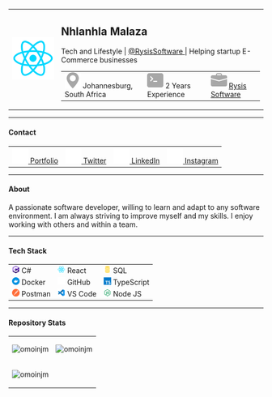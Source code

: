 <section>
   <table>
      <tr>
         <td>
            <img 
               style="width: 200px;" 
               src="./icon/react.svg" 
               alt="Profile"
            />   
         </td>
         <td>
            <h1>Nhlanhla Malaza</h1>
         <p>Tech and Lifestyle
            | <a
               href="https://instagram.com/rysissoftware"
               target="_blank"
               rel="noreferrer"
               aria-label="Current employer"
               >
                  @RysisSoftware
            </a>
            | Helping startup E-Commerce businesses
         </p>
         <p>
            <table>
               <tr>
                  <td>
                     <img src="./icon/geo-alt-fill.svg" alt="Icon"/>
                     Johannesburg, South Africa
                  </td>
                  <td>
                     <img src="./icon/terminal-fill.svg" alt="Icon"/>
                     2 Years Experience   
                  </td>
                  <td>
                     <img src="./icon/briefcase-fill.svg" alt="Icon"/>
                     <a
                        href="https://www.rysis.co.za/"
                        target="_blank"
                        rel="noreferrer"
                        aria-label="Current employer"
                     >
                        Rysis Software
                     </a>   
                  </td>
               </tr>
            </table>
         </p>
         </td>
      </tr>
   </table>
</section>

---

<section>
   <h4>Contact</h4>
   <table>
      <tr>
         <td>
            <a
               href="https://njmportfolio.vercel.app/"
               target="_blank"
               rel="noreferrer"
               aria-label="Portfolio Website"
            >
               <img src="./icon/globe-europe-africa.svg" alt="Icon"/>
               Portfolio
            </a>
         </td>
         <td>
            <a
               href="https://twitter.com/nhlanhlamalaza_"
               target="_blank"
               rel="noreferrer"
               aria-label="Portfolio Website"
            >
               <img src="./icon/twitter.svg" alt="Icon"/>
               Twitter
            </a>
         </td>
         <td>
            <a
               href="https://www.linkedin.com/in/njmalaza/"
               target="_blank"
               rel="noreferrer"
               aria-label="Portfolio Website"
            >
               <img src="./icon/linkedin.svg" alt="Icon"/>
               LinkedIn
            </a>
         </td>
         <td>
            <a
               href="https://www.instagram.com/nhlanhlamalaza_/"
               target="_blank"
               rel="noreferrer"
               aria-label="Portfolio Website"
            >
               <img src="./icon/instagram.svg" alt="Icon"/>
               Instagram
            </a>
         </td>
      </tr>
   </table>
</section>

---

<section>
   <h4>About</h4>
   <p>
      A passionate software developer, willing to learn and adapt to any software environment. I am always striving to improve myself and my skills. I enjoy working with others and within a team.
   </p>
</section>

---

<section>
   <h4>Tech Stack</h4>
   <table>
      <tr>
         <td>
            <img 
               style="width: 15px;" 
               src="./icon/csharp.svg" 
               alt="Icon"
            />
            C#
         </td>
         <td>
            <img 
               style="width: 15px;" 
               src="./icon/react.svg" 
               alt="Icon"
            />
            React
         </td>
         <td>
            <img 
               style="width: 15px;" 
               src="./icon/sql.svg" 
               alt="Icon"
            />
            SQL
         </td>
      </tr>
      <tr>
         <td>
            <img 
               style="width: 15px;" 
               src="./icon/docker.svg" 
               alt="Icon"
            />
            Docker
         </td>
         <td>
            <img 
               style="width: 15px;" 
               src="./icon/github.svg" 
               alt="Icon"
            />
            GitHub
         </td>
         <td>
            <img 
               style="width: 15px;" 
               src="./icon/typescript.svg" 
               alt="Icon"
            />
            TypeScript
         </td>
      </tr>
      <tr>
         <td>
            <img 
               style="width: 15px;" 
               src="./icon/postman.svg" 
               alt="Icon"
            />
            Postman
         </td>
         <td>
            <img 
               style="width: 15px;" 
               src="./icon/vscode.svg" 
               alt="Icon"
            />
            VS Code
         </td>
         <td>
            <img 
               style="width: 15px;" 
               src="./icon/nodejs.svg" 
               alt="Icon"
            />
            Node JS
         </td>
      </tr>
   </table>
</section>

---

<section>
   <h4>Repository Stats</h4>
   <table>
      <tr>
         <td>
            <p>
               <img 
                  src="https://github-readme-stats.vercel.app/api?username=omoinjm&show_icons=true&locale=en" 
                  alt="omoinjm" 
               />
            </p>
         </td>
         <td>
            <p>
               <img 
                  src="https://github-readme-streak-stats.herokuapp.com/?user=omoinjm&" alt="omoinjm" />
            </p>     
         </td>
      </tr>
      <tr>
      <td>
         <p>
            <img 
               src="https://github-readme-stats.vercel.app/api/top-langs?username=omoinjm&show_icons=true&locale=en&layout=compact"
               alt="omoinjm" />
         </p>
      </td>
      </tr>
   </table>

</section>
